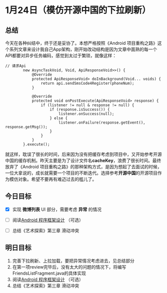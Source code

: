 # 1月24日（模仿开源中国的下拉刷新）

## 总结

今天在各种纠结中，终于还是妥协了。本想严格按照《Android 项目重构之路》这个系列文章来设计我自己App架构，刚开始改动结构是因为文章中面熟的每一个API都要对异步任务编码，感觉到太过于繁琐，就像这样：

``` 
// 请求Api
        new AsyncTaskVoid, Void, ApiResponseVoid>>() {
            @Override
            protected ApiResponseVoid> doInBackground(Void... voids) {
                return api.sendSmsCode4Register(phoneNum);
            }
 
            @Override
            protected void onPostExecute(ApiResponseVoid> response) {
                if (listener != null & response != null) {
                    if (response.isSuccess()) {
                        listener.onSuccess(null);
                    } else {
                        listener.onFailure(response.getEvent(), response.getMsg());
                    }
                }
            }
        }.execute();
```

就这样，耽误了很长的时间，后来因为没有把缓存考虑到项目中，又开始参考开源中国的缓存机制。昨天主要是为了设计文件名**cacheKey**，浪费了很长时间。最终放弃了《Android 项目重构之路》的那种架构方式，是因为想起了去面试的时候，一位大拿说的，成长就需要一个项目的不断迭代。选择参考**开源中国**的开源项目作为模仿对象。希望不要再有难迈过去的槛儿了。

## 今日目标

- [x] 实现 **微博列表** UI 部分，需要考虑 **异常** 的情况


- [ ] 阅读[Android 程序框架设计](http://blog.csdn.net/leehong2005/article/details/8535306) （可选）
- [ ] 总结《艺术探索》第三章 滑动冲突

## 明日目标

1. 完善下拉刷新、上拉加载，要把异常情况考虑进去，见总结部分
2. 在第一项review完毕后，没有太大的问题的情况下，将编写FriendsListFragment.java的具体实现
3. 阅读[Android 程序框架设计](http://blog.csdn.net/leehong2005/article/details/8535306) （可选）
4. 总结《艺术探索》第三章 滑动冲突

